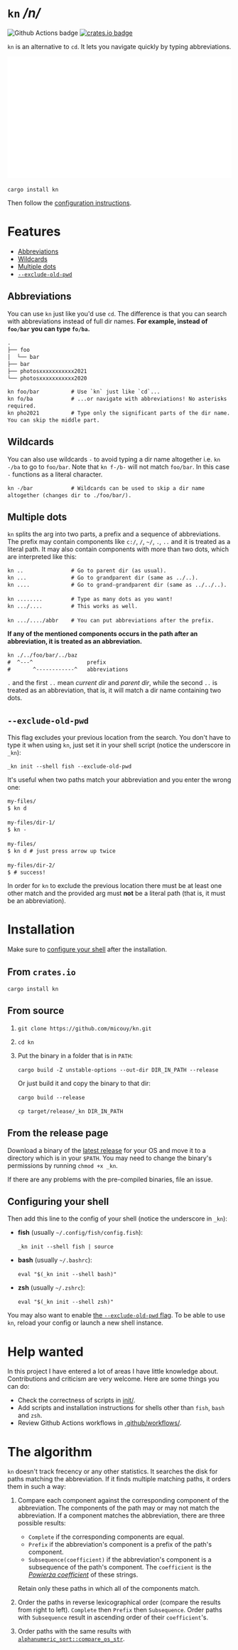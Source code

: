 # `kn` */n/*

![Github Actions badge](https://github.com/micouy/kn/actions/workflows/tests.yml/badge.svg)
[![crates.io badge](https://img.shields.io/crates/v/kn.svg)](https://crates.io/crates/kn)

`kn` is an alternative to `cd`. It lets you navigate quickly by typing abbreviations.

<p align="center">
<img src="assets/banner.svg" />
</p>

```fish
cargo install kn
```

Then follow the [configuration instructions](#configuring-your-shell).


# Features

* [Abbreviations](#abbreviations)
* [Wildcards](#wildcards)
* [Multiple dots](#multiple-dots)
* [`--exclude-old-pwd`](#--exclude-old-pwd)


## Abbreviations

You can use `kn` just like you'd use `cd`. The difference is that you can search with abbreviations instead of full dir names. **For example, instead of `foo/bar` you can type `fo/ba`.**

```
.
├── foo
│  └── bar
├── bar
├── photosxxxxxxxxxxx2021
└── photosxxxxxxxxxxx2020
```

```fish
kn foo/bar          # Use `kn` just like `cd`...
kn fo/ba            # ...or navigate with abbreviations! No asterisks required.
kn pho2021          # Type only the significant parts of the dir name. You can skip the middle part.
```


## Wildcards

You can also use wildcards `-` to avoid typing a dir name altogether i.e. `kn -/ba` to go to `foo/bar`. Note that `kn f-/b-` will not match `foo/bar`. In this case `-` functions as a literal character.

```fish
kn -/bar            # Wildcards can be used to skip a dir name altogether (changes dir to ./foo/bar/).
```


## Multiple dots

`kn` splits the arg into two parts, a prefix and a sequence of abbreviations. The prefix may contain components like `c:/`, `/`, `~/`, `.`, `..` and it is treated as a literal path. It may also contain components with more than two dots, which are interpreted like this:

```fish
kn ..               # Go to parent dir (as usual).
kn ...              # Go to grandparent dir (same as ../..).
kn ....             # Go to grand-grandparent dir (same as ../../..).

kn ........         # Type as many dots as you want!
kn .../....         # This works as well.

kn .../..../abbr    # You can put abbreviations after the prefix.
```

**If any of the mentioned components occurs in the path after an abbreviation, it is treated as an abbreviation.**

```fish
kn ./../foo/bar/../baz
#  ^---^                 prefix
#       ^------------^   abbreviations
```

`.` and the first `..` mean *current dir* and *parent dir*, while the second `..` is treated as an abbreviation, that is, it will match a dir name containing two dots.


## `--exclude-old-pwd`

This flag excludes your previous location from the search. You don't have to type it when using `kn`, just set it in your shell script (notice the underscore in `_kn`):

```fish
_kn init --shell fish --exclude-old-pwd
```

It's useful when two paths match your abbreviation and you enter the wrong one:

```fish
my-files/
$ kn d

my-files/dir-1/
$ kn -

my-files/
$ kn d # just press arrow up twice

my-files/dir-2/
$ # success!
```

In order for `kn` to exclude the previous location there must be at least one other match and the provided arg must **not** be a literal path (that is, it must be an abbreviation).


# Installation

Make sure to [configure your shell](#configuring-your-shell) after the installation.


## From `crates.io`

```fish
cargo install kn
```


## From source

1. `git clone https://github.com/micouy/kn.git`
2. `cd kn`
3. Put the binary in a folder that is in `PATH`:

   `cargo build -Z unstable-options --out-dir DIR_IN_PATH --release`

   Or just build it and copy the binary to that dir:

   `cargo build --release`

   `cp target/release/_kn DIR_IN_PATH`


## From the release page

Download a binary of the [latest release](https://github.com/micouy/kn/releases/latest) for your OS and move it to a directory which is in your `$PATH`. You may need to change the binary's permissions by running `chmod +x _kn`.

If there are any problems with the pre-compiled binaries, file an issue.


## Configuring your shell

Then add this line to the config of your shell (notice the underscore in `_kn`):

* **fish** (usually `~/.config/fish/config.fish`):

  `_kn init --shell fish | source`
* **bash** (usually `~/.bashrc`):

  `eval "$(_kn init --shell bash)"`

* **zsh** (usually `~/.zshrc`):

  `eval "$(_kn init --shell zsh)"`

You may also want to enable [the `--exclude-old-pwd` flag](#--exclude-old-pwd). To be able to use `kn`, reload your config or launch a new shell instance.


# Help wanted

In this project I have entered a lot of areas I have little knowledge about. Contributions and criticism are very welcome. Here are some things you can do:

- Check the correctness of scripts in [init/](init/).
- Add scripts and installation instructions for shells other than `fish`, `bash` and `zsh`.
- Review Github Actions workflows in [.github/workflows/](.github/workflows/).


# The algorithm

`kn` doesn't track frecency or any other statistics. It searches the disk for paths matching the abbreviation. If it finds multiple matching paths, it orders them in such a way:

1. Compare each component against the corresponding component of the abbreviation. The components of the path may or may not match the abbreviation. If a component matches the abbreviation, there are three possible results:
   - `Complete` if the corresponding components are equal.
   - `Prefix` if the abbreviation's component is a prefix of the path's component.
   - `Subsequence(coefficient)` if the abbreviation's component is a subsequence of the path's component. The `coefficient` is the [*Powierża coefficient*](https://github.com/micouy/powierza-coefficient) of these strings.
   
   Retain only these paths in which all of the components match.
2. Order the paths in reverse lexicographical order (compare the results from right to left). `Complete` then `Prefix` then `Subsequence`. Order paths with `Subsequence` result in ascending order of their `coefficient`'s.
3. Order paths with the same results with [`alphanumeric_sort::compare_os_str`](https://docs.rs/alphanumeric-sort/1.4.3/alphanumeric_sort/fn.compare_os_str.html).
